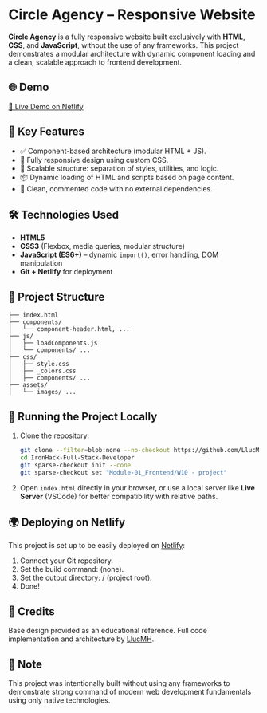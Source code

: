 # Circle Agency – Responsive Website

**Circle Agency** is a fully responsive website built exclusively with **HTML**, **CSS**, and **JavaScript**, without the use of any frameworks. This project demonstrates a modular architecture with dynamic component loading and a clean, scalable approach to frontend development.

## 🌐 Demo

[🔗 Live Demo on Netlify](https://your-site.netlify.app)

## 🧩 Key Features

- ✅ Component-based architecture (modular HTML + JS).
- 🎯 Fully responsive design using custom CSS.
- 📁 Scalable structure: separation of styles, utilities, and logic.
- 📦 Dynamic loading of HTML and scripts based on page content.
- 💬 Clean, commented code with no external dependencies.

## 🛠️ Technologies Used

- **HTML5**
- **CSS3** (Flexbox, media queries, modular structure)
- **JavaScript (ES6+)** – dynamic `import()`, error handling, DOM manipulation
- **Git + Netlify** for deployment

## 📁 Project Structure

```
├── index.html
├── components/
│   └── component-header.html, ...
├── js/
│   ├── loadComponents.js
│   └── components/ ...
├── css/
│   ├── style.css
│   ├── _colors.css
│   ├── components/ ...
├── assets/
│   └── images/ ...
```

## 🚀 Running the Project Locally

1. Clone the repository:

   ```bash
   git clone --filter=blob:none --no-checkout https://github.com/LlucMH/IronHack-Full-Stack-Developer.git
   cd IronHack-Full-Stack-Developer
   git sparse-checkout init --cone
   git sparse-checkout set "Module-01_Frontend/W10 - project"
   ```

2. Open `index.html` directly in your browser, or use a local server like **Live Server** (VSCode) for better compatibility with relative paths.

## 🌍 Deploying on Netlify

This project is set up to be easily deployed on [Netlify](https://earnest-horse-280491.netlify.app):

1. Connect your Git repository.
2. Set the build command: (none).
3. Set the output directory: / (project root).
4. Done!

## 🙌 Credits

Base design provided as an educational reference. Full code implementation and architecture by [LlucMH](https://github.com/LlucMH).

## 📌 Note

This project was intentionally built without using any frameworks to demonstrate strong command of modern web development fundamentals using only native technologies.
